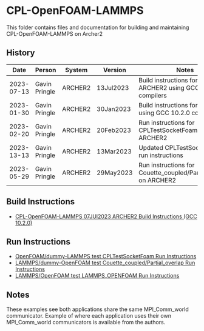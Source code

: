 CPL-OpenFOAM-LAMMPS
===================

This folder contains files and documentation for building and maintaining CPL-OpenFOAM-LAMMPS on Archer2

History
-------

Date | Person | System | Version | Notes
---- | -------|--------|---------|------
2023-07-13 | Gavin Pringle | ARCHER2 | 13Jul2023 | Build instructions for rebuilt ARCHER2 using GCC 10.2.0 compilers
2023-01-30 | Gavin Pringle | ARCHER2 | 30Jan2023 | Build instructions for ARCHER2 using GCC 10.2.0 compilers
2023-02-20 | Gavin Pringle | ARCHER2 | 20Feb2023 | Run instructions for CPLTestSocketFoam on ARCHER2
2023-13-13 | Gavin Pringle | ARCHER2 | 13Mar2023 | Updated CPLTestSocketFoam run instructions
2023-05-29 | Gavin Pringle | ARCHER2 | 29May2023 | Run instructions for Couette_coupled/Partial_overlap on ARCHER2

Build Instructions
------------------

* [CPL-OpenFOAM-LAMMPS 07JUl2023 ARCHER2 Build Instructions (GCC 10.2.0)](build_cpl-openfoam-lammps_13Jul2023_gcc1020.md)

Run Instructions
------------------

* [OpenFOAM/dummy-LAMMPS test CPLTestSocketFoam Run Instructions](run_CPLTestSocketFoam.md)
* [LAMMPS/dummy-OpenFOAM test Couette_coupled/Partial_overlap Run Instructions](run_Couette_coupled_Partial_overlap.md)
* [LAMMPS/OpenFOAM test LAMMPS_OPENFOAM Run Instructions](run_LAMMPS_OPENFOAM.md)


Notes
-----
These examples see both applications share the same MPI_Comm_world communicator. Example of where each application uses their own MPI_Comm_world communicators is available from the authors.
